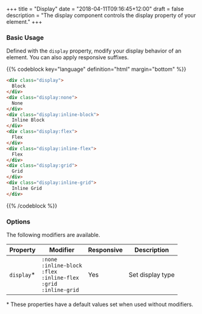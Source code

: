 +++
title = "Display"
date = "2018-04-11T09:16:45+12:00"
draft = false
description = "The display component controls the display property of your element."
+++

### Basic Usage

Defined with the `display` property, modify your display behavior of an element. You can also apply responsive suffixes.

{{% codeblock key="language" definition="html" margin="bottom" %}}
```html
<div class="display">
  Block
</div>
<div class="display:none">
  None
</div>
<div class="display:inline-block">
  Inline Block
</div>
<div class="display:flex">
  Flex
</div>
<div class="display:inline-flex">
  Flex
</div>
<div class="display:grid">
  Grid
</div>
<div class="display:inline-grid">
  Inline Grid
</div>
```
{{% /codeblock %}}

### Options

The following modifiers are available.

<table class="table width:100% table:pile table@sm:unpile">
  <thead>
    <tr>
      <th>
        Property
      </th>
      <th>
        Modifier
      </th>
      <th>
        Responsive
      </th>
      <th>
        Description
      </th>
    </tr>
  </thead>
  <tr>
    <td data-label="Properties">
      <code>display</code><span class="color:orange">&#42;</span>
    </td>
    <td data-label="Attributes">
      <code>:none</code><br>
      <code>:inline-block</code><br>
      <code>:flex</code><br>
      <code>:inline-flex</code><br>
      <code>:grid</code><br>
      <code>:inline-grid</code><br>
    </td>
    <td data-label="Responsive">
      Yes
    </td>
    <td class="row:reverse">
      Set display type
    </td>
  </tr>
</table>
<p class="margin-top:2 font-size:tiny color:orange">
  &#42; These properties have a default values set when used without modifiers.
</p>
